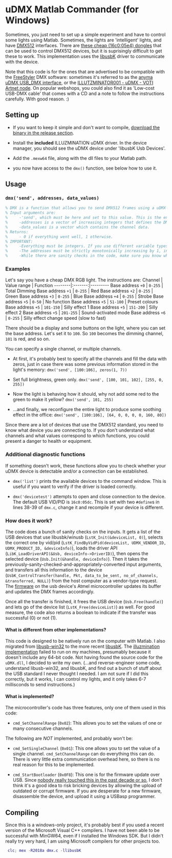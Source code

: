 # uDMX Matlab Commander (for Windows)

Sometimes, you just need to set up a simple experiment and have to control some lights using Matlab. Sometimes, the lights are 'intelligent' lights, and have [DMX512](https://en.wikipedia.org/wiki/DMX512) interfaces. There are [these cheap (16c0:05e4) dongles](https://anyma.ch/research/udmx/) that can be used to control DMX512 devices, but it is suprisingly difficult to get these to work. This implementation uses the [libusbK](https://libusbk.sourceforge.net/UsbK3/examples_8h.html) driver to communicate with the device.

Note that this code is for the ones that are advertised to be compatible with the [FreeStyler](https://www.freestylerdmx.be/) DMX software: sometimes it's referred to as the [anyma uDMX USB_DMX interface](https://anyma.ch/research/udmx/), or the [ILLUTZMINATOR001 - uDMX - VOTI Artnet node](https://www.illutzmination.de/udmx.html?&L=1). On popular webshops, you could also find it as 'Low-cost USB-DMX cable' that comes with a CD and a note to follow the instructions carefully. With good reason. :)

## Setting up

* If you want to keep it simple and don't want to compile, [download the binary in the release section](https://github.com/ha5dzs/udmx-matlab-commander/releases).

* Install the **included** ILLUZMINATION uDMX driver. In the device manager, you should see the uDMX device under 'libusbK Usb Devices'.

* Add the `.mexw64` file, along with the dll files to your Matlab path.

* you now have access to the `dmx()` function, see below how to use it.

## Usage

### `dmx('send', addresses, data_values)`
```Matlab
% DMX is a function that allows you to send DMX512 frames using a uDMX dongle.
% Input arguments are:
%     -'send', which must be here and set to this value. This is the entry point for the mex function.
%     -addresses is a vector of increasing integers that defines the DMX channel range.
%     -data_values is a vector which contains the channel data.
% Returns:
%     - 0 if everything went well, 1 otherwise.
% IMPORTANT:
%     -Everything must be integers. If you use different variable types (i.e. Double), the function will convert them to integers.
%     -The addresses must be strictly monotonically increasing by 1, in a continuous interval: 25:40 is fine, but 23:30 and 34:40 concatenated together is not.
%     -While there are sanity checks in the code, make sure you know what you are doing first. If not, then the function may crash, which in turn crashes Matlab, and your data within it.
```

### Examples

Let's say you have a cheap DMX RGB light. The instructions are:
Channel | Value range | Function
--------|:-------:|---------
Base address `+0` | `0-255` | Total Dimming
Base address `+1` | `0-255` | Red
Base address `+2` | `0-255` | Green
Base address `+3` | `0-255` | Blue
Base address `+4` | `0-255` | Strobe
Base address `+5` | `0-50` | No function
Base address `+5` | `51-100` | Preset colours
Base address `+5` | `101-150` | Silly effect 1
Base address `+5` | `151-200` | Silly effect 2
Base address `+5` | `201-255` | Sound-activated mode
Base address `+6` | `0-255` | Silly effect change speed (slow to fast)

There should be a display and some buttons on the light, where you can set the base address. Let's set it to `100`. So `100` becomes the dimming channel, `101` is red, and so on.

You can specify a single channel, or multiple channels.

* At first, it's probably best to specify all the channels and fill the data with zeros, just in case there was some previous information stored in the light's memory:
`dmx('send', [100:106], zeros(1, 7))`

* Set full brightness, green only.
`dmx('send', [100, 101, 102], [255, 0, 255])`

* Now the light is behaving how it should, why not add some red to the green to make it yellow?
`dmx('send', 101, 255)`

* ...and finally, we reconfigure the entire light to produce some soothing effect in the office:
`dmx('send', [100:106], [64, 0, 0, 0, 0, 160, 80])`

Since there are a lot of devices that use the DMX512 standard, you need to know what device you are connecting to. If you don't understand what channels and what values correspond to which functions, you could present a danger to health or equipment.
### Additional diagnostic functions

If something doesn't work, these functions allow you to check whether your uDMX device is detectable and/or a connection can be established.

* `dmx('list')` prints the available devices to the command window. This is useful if you want to verify if the driver is loaded correctly.

* `dmx('devicetest')` attempts to open and close connection to the device. The default USB VID/PID is `16c0:05dc`. This is set with two `#define`s in lines 38-39 of `dmx.c`, change it and recompile if your device is different.

### How does it work?

The code does a bunch of sanity checks on the inputs. It gets a list of the USB devices that use libusbk/winusb (`LstK_Init(&deviceList, 0)`), selects the correct one by vid/pid (`LstK_FindByVidPid(deviceList, UDMX_VENDOR_ID, UDMX_PRODUCT_ID, &deviceInfo)`), loads the driver API (`LibK_LoadDriverAPI(&Usb, deviceInfo->DriverID)`), then opens the selected device (`Usb.Init(&handle, deviceInfo)`). Then it takes the previously-sanity-checked-and-appropriately-converted input arguments, and transfers all this information to the device (`UsbK_ControlTransfer(handle, Pkt, data_to_be_sent, no_of_channels, &transferred, NULL)`) from the host computer as a vendor-type request. The [firmware](https://github.com/mirdej/udmx/blob/master/firmware/main.c) on the usb device's Atmel microcontroller updates its buffer and updates the DMX frames accordingly.

Once all the transfer is finished, it frees the USB device (`Usb.Free(handle)`) and lets go of the device list (`LstK_Free(deviceList)`) as well. For good measure, the code also returns a boolean to indicate if the transfer was successful (0) or not (1).

#### What is different from other implementations?

This code is designed to be natively run on the computer with Matlab. I also migrated from [libusb-win32](https://sourceforge.net/projects/libusb-win32/) to the more recent [libusbK](https://github.com/mcuee/libusbk). The [illuzmination implementation](https://www.illutzmination.de/udmxdriver.html?&L=1) failed to run on my machines, presumably because it doesn't include any 64-bit code. Not having found the source code for the `uDMX.dll`, I decided to write my own. (...and reverse-engineer some code, understand libusb-win32, and libusbK, and find out a bunch of stuff about the USB standard I never thought I needed. I am not sure if I did this correctly, but it works, I can control my lights, and it only takes 6-7 millisconds to send instructions.)

#### What is implemented?

The microcontroller's code has three features, only one of them used in this code:

* `cmd_SetChannelRange` (`0x02`):
This allows you to set the values of one or many consecutive channels.

The following are *NOT* implemented, and probably won't be:

* `cmd_SetSingleChannel` (`0x01`):
This one allows you to set the value of a single channel. `cmd_SetChannelRange` can do everything this can do. There is very little extra communication overhead here, so there is no real reason for this to be implemented.

* `cmd_StartBootloader` (`0x0F8`):
This one is for the firmware update over USB. Since [nobody really touched this in the past decade or so](https://github.com/mirdej/udmx/blob/master/firmware/main.c), I don't think it's a good idea to risk bricking devices by allowing the upload of outdated or corrupt firmware. If you are desperate for a new firmware, disassemble the device, and upload it using a USBasp programmer.

## Compiling

Since this is a windows-only project, it's probably best if you used a recent version of the Microsoft Visual C++ compilers.
I have not been able to be successful with MinGW64, even if I installed the Windows SDK. But I didn't really try very hard, I am using Microsoft compilers for other projects too.

```Matlab
 clc; mex -R2018a dmx.c -llibusbK
```
